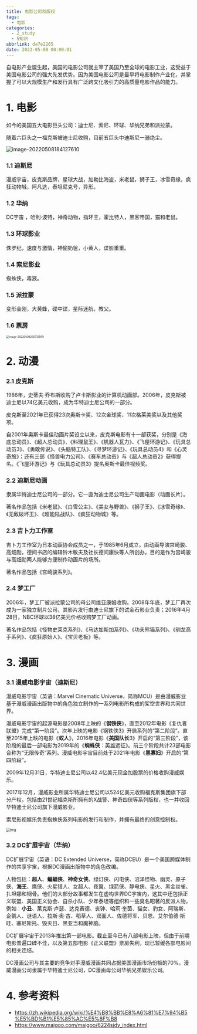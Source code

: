 ```yaml
---
title: 电影公司和版权
tags:
  - 电影
categories:
  - 2_study
  - 5知识
abbrlink: da7e2265
date: 2022-05-08 00:00:01
---
```



自电影产业诞生起，美国的电影公司就主宰了美国乃至全球的电影工业，这受益于美国电影公司的强大先发优势。因为美国电影公司是最早将电影制作产业化，并掌握了可以大规模生产和发行具有广泛跨文化吸引力的高质量电影作品的能力。

 <!-- more -->

# 1. 电影

如今的美国五大电影巨头公司：迪士尼、索尼、环球、华纳兄弟和派拉蒙。

随着六巨头之一福克斯被迪士尼收购，目前五巨头中迪斯尼一骑绝尘。

<img src="%E7%94%B5%E5%BD%B1%E5%85%AC%E5%8F%B8%E5%92%8C%E7%89%88%E6%9D%83/image-20220508184127610.png" alt="image-20220508184127610" style="zoom:100%;" />

### 1.1 迪斯尼

漫威宇宙，皮克斯品牌，星球大战，加勒比海盗，米老鼠，狮子王，冰雪奇缘，疯狂动物城，阿凡达，泰坦尼克号，异形。

### 1.2 华纳

DC宇宙 ，哈利·波特，神奇动物，指环王，霍比特人，黑客帝国，猫和老鼠。

### 1.3 环球影业

侏罗纪，速度与激情，神偷奶爸，小黄人，谍影重重。

### 1.4 索尼影业

蜘蛛侠，毒液。

### 1.5 派拉蒙

变形金刚，大黄蜂，碟中谍，星际迷航，教父。

### 1.6 票房

<img src="%E7%94%B5%E5%BD%B1%E5%85%AC%E5%8F%B8%E5%92%8C%E7%89%88%E6%9D%83/image-20220508230712999.png" alt="image-20220508230712999" style="zoom: 50%;" />

# 2. 动漫

### 2.1 皮克斯

1986年，史蒂夫·乔布斯收购了卢卡斯影业的计算机动画部。2006年，皮克斯被迪士尼以74亿美元收购，成为华特迪士尼公司的一部分。

皮克斯至2021年已获得23次奥斯卡奖、12次金球奖、11次格莱美奖以及其他奖项。

自2001年奥斯卡最佳动画片奖设立以来，皮克斯电影有十一部获奖，分别是《海底总动员》、《超人总动员》、《料理鼠王》、《机器人瓦力》、《飞屋环游记》、《玩具总动员3》、《勇敢传说》、《头脑特工队》、《寻梦环游记》、《玩具总动员4》和《心灵奇旅》；还有三部《怪兽电力公司》、《赛车总动员》与《超人总动员2》获得提名。《飞屋环游记》与《玩具总动员3》提名奥斯卡最佳视频奖。



### 2.2 迪斯尼动画

隶属华特迪士尼公司的一部分。它一直为迪士尼公司生产动画电影（动画长片）。

著名作品包括《米老鼠》、《白雪公主》、《美女与野兽》、《狮子王》、《冰雪奇缘》、《无敌破坏王》、《超能陆战队》、《疯狂动物城》等。



### 2.3 吉卜力工作室

吉卜力工作室为日本动画协会成员之一，于1985年6月成立，由动画导演宫崎骏、高畑勋，德间书店的编辑铃木敏夫及社长德间康快等人所创办，目的是作为宫崎骏与高畑勋两人能够方便制作动画片的场所。

著名作品包括《宫崎骏系列》。



### 2.4 梦工厂

2006年，梦工厂被派拉蒙公司的母公司维亚康姆收购。2008年年底，梦工厂再次成为一家独立制片公司，其影片发行由迪士尼旗下的试金石影业负责；2016年4月28日，NBC环球以38亿美元价格收购梦工厂动画。

著名作品包括《怪物史莱克系列》、《马达加斯加系列》、《功夫熊猫系列》、《驯龙高手系列》、《疯狂原始人》、《宝贝老板》等。



# 3. 漫画

### 3.1 漫威电影宇宙（迪斯尼）

漫威电影宇宙（英语：Marvel Cinematic Universe，简称MCU）是由漫威影业基于漫威漫画出版物中的角色独立制作的一系列电影所构成的架空世界和共同世界。

漫威电影宇宙的起源电影是2008年上映的《**钢铁侠**》，直至2012年电影《复仇者联盟》完成“第一阶段”。次年上映的电影《钢铁侠3》开启系列的“第二阶段”。直至2015年上映的电影《**蚁人**》，2016年电影《**美国队长**3》开启的“第三阶段”，该阶段的最后一部电影为2019年的《**蜘蛛侠**：英雄远征》。前三个阶段共计23部电影合称为“无限传奇”系列。漫威电影宇宙目前处于2021年电影《**黑寡妇**》开启的“第四阶段”。

2009年12月31日，华特迪士尼公司以42.4亿美元现金加股票的价格收购漫威娱乐。

2017年12月，漫威影业所属华特迪士尼公司以524亿美元收购福克斯集团旗下部分产权，包括由21世纪福克斯所拥有的X战警、神奇四侠等系列版权，也一并收回华特迪士尼公司旗下漫威影业。

索尼影视娱乐负责蜘蛛侠系列电影的发行和制作，并拥有最终的创意控制权。

<img src="%E7%94%B5%E5%BD%B1%E5%85%AC%E5%8F%B8%E5%92%8C%E7%89%88%E6%9D%83/7a0c3b873405ce052db663e3085d0d35_1440w.jpg" alt="img" style="zoom: 67%;" />



### 3.2 DC扩展宇宙（华纳）

DC扩展宇宙（英语：DC Extended Universe，简称DCEU）是一个美国跨媒体制作的共享宇宙，根据DC漫画出版物中的角色改编。

人物包括：**超人**、**蝙蝠侠**、**神奇女侠**、绿灯侠、闪电侠、沼泽怪物、幽灵、原子侠、**海王**、鹰侠、火星猎人、女超人、夜翼、绿箭侠、静电侠、星火、黑金丝雀、扎坦娜和钢骨。他们的大部分故事都发生在虚构世界DC宇宙内，这其中还包括正义联盟、美国正义协会、自杀小队、少年泰坦等组织和一些臭名昭著的反派人物，例如：**小丑**、莱克斯·卢瑟、达克赛德、丧钟、哈莉·奎茵、猫女、豹女、阿瑞斯、企鹅人、谜语人、拉斯·奥·古、稻草人、双面人、佐德将军、贝恩、艾尔伯德·斯旺、塞尼斯托、毁灭日、黑亚当和魔神脑。

DC扩展宇宙于2013年推出第一部电影。截止至今已有八部电影上映，但由于前期电影普遍口碑不佳，以及第五部电影《正义联盟》票房失利，现已暂缓各部电影间的相关连结。

DC漫画公司与其主要的竞争对手漫威漫画共同占据美国漫画市场份额的70%。漫威漫画公司隶属于华特迪士尼公司，DC漫画母公司华纳兄弟娱乐公司。





# 4. 参考资料

+ https://zh.wikipedia.org/wiki/%E4%B8%BB%E8%A6%81%E7%94%B5%E5%BD%B1%E5%85%AC%E5%8F%B8
+ https://www.maigoo.com/maigoo/6224sjdy_index.html